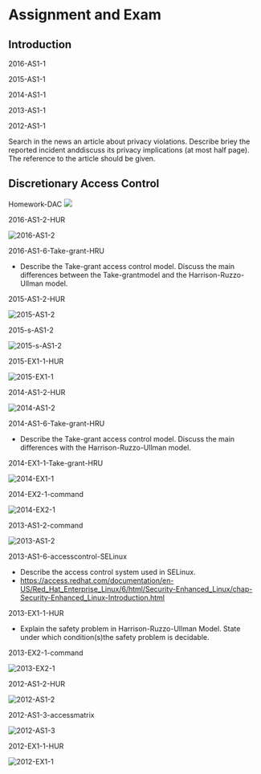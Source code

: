 # Assignment and Exam

## Introduction

2016-AS1-1

2015-AS1-1

2014-AS1-1

2013-AS1-1

2012-AS1-1

Search in the news an article about privacy violations. Describe briey the reported incident anddiscuss its privacy implications (at most half page). The reference to the article should be given.

## Discretionary Access Control

Homework-DAC 
![](DACHomework.png)

2016-AS1-2-HUR

 ![2016-AS1-2](2016-AS1-2.png)

2016-AS1-6-Take-grant-HRU

* Describe the Take-grant access control model. Discuss the main differences between the Take-grantmodel and the Harrison-Ruzzo-Ullman model.


2015-AS1-2-HUR

 ![2015-AS1-2](2015-AS1-2.png)

2015-s-AS1-2

 ![2015-s-AS1-2](2015-s-AS1-2.png)

2015-EX1-1-HUR

 ![2015-EX1-1](2015-EX1-1.png)

2014-AS1-2-HUR

 ![2014-AS1-2](2014-AS1-2.png)



2014-AS1-6-Take-grant-HRU

* Describe the Take-grant access control model. Discuss the main differences with the Harrison-Ruzzo-Ullman model.

2014-EX1-1-Take-grant-HRU

 ![2014-EX1-1](2014-EX1-1.png)

2014-EX2-1-command

 ![2014-EX2-1](2014-EX2-1.png)

2013-AS1-2-command

 ![2013-AS1-2](2013-AS1-2.png)

2013-AS1-6-accesscontrol-SELinux

* Describe the access control system used in SELinux.
* https://access.redhat.com/documentation/en-US/Red_Hat_Enterprise_Linux/6/html/Security-Enhanced_Linux/chap-Security-Enhanced_Linux-Introduction.html

2013-EX1-1-HUR

* Explain the safety problem in Harrison-Ruzzo-Ullman Model. State under which condition(s)the safety problem is decidable.

2013-EX2-1-command

 ![2013-EX2-1](2013-EX2-1.png)

2012-AS1-2-HUR

 ![2012-AS1-2](2012-AS1-2.png)

2012-AS1-3-accessmatrix

 ![2012-AS1-3](2012-AS1-3.png)

2012-EX1-1-HUR

 ![2012-EX1-1](2012-EX1-1.png)